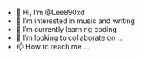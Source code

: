 - 👋 Hi, I’m @Lee890xd
- 👀 I’m interested in music and writing
- 🌱 I’m currently learning coding
- 💞️ I’m looking to collaborate on ...
- 📫 How to reach me ...

<!---
Lee890xd/Lee890xd is a ✨ special ✨ repository because its `README.md` (this file) appears on your GitHub profile.
You can click the Preview link to take a look at your changes.
--->

